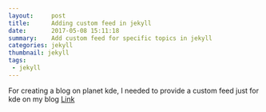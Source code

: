 ```yaml
---
layout:     post
title:      Adding custom feed in jekyll
date:       2017-05-08 15:11:18
summary:    Add custom feed for specific topics in jekyll
categories: jekyll
thumbnail: jekyll
tags:
 - jekyll
---
```


For creating a blog on planet kde, I needed to provide a custom feed just for kde on my blog
[Link](https://devblog.dymel.pl/2017/02/09/category-rss-feed-in-jekyll/)
